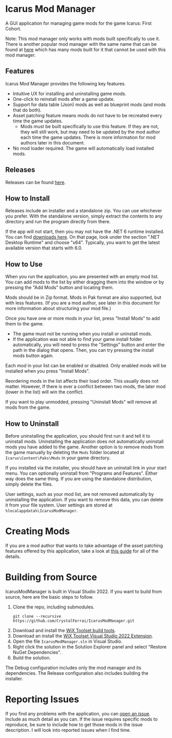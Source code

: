 # Icarus Mod Manager

A GUI application for managing game mods for the game Icarus: First Cohort.

Note: This mod manager only works with mods built specifically to use it. There is another popular mod manager with the same name that can be found at [here](https://github.com/Jimk72/Icarus_Software) which has many mods built for it that cannot be used with this mod manager.

## Features

Icarus Mod Manager provides the following key features.

* Intuitive UX for installing and uninstalling game mods.
* One-click to reinstall mods after a game update.
* Support for data table (Json) mods as well as blueprint mods (and mods that do both).
* Asset patching feature means mods do not have to be recreated every time the game updates.
    * Mods must be built specifically to use this feature. If they are not, they will still work, but may need to be updated by the mod author each time the game updates. There is more information for mod authors later in this document.
* No mod loader required. The game will automatically load installed mods.

## Releases

Releases can be found [here](https://github.com/CrystalFerrai/IcarusModManager/releases).

## How to Install

Releases include an installer and a standalone zip. You can use whichever you prefer. With the standalone version, simply extract the contents to any directory and run the program directly from there.

If the app will not start, then you may not have the .NET 6 runtime installed. You can find [downloads here](https://dotnet.microsoft.com/en-us/download/dotnet/6.0). On that page, look under the section ".NET Desktop Runtime" and choose "x64". Typically, you want to get the latest available version that starts with 6.0.

## How to Use

When you run the application, you are presented with an empty mod list. You can add mods to the list by either dragging them into the window or by pressing the "Add Mods" button and locating them.

Mods should be in Zip format. Mods in Pak format are also supported, but with less features. (If you are a mod author, see later in this document for more information about structuring your mod file.)

Once you have one or more mods in your list, press "Install Mods" to add them to the game.
* The game must not be running when you install or uninstall mods.
* If the application was not able to find your game install folder automatically, you will need to press the "Settings" button and enter the path in the dialog that opens. Then, you can try pressing the install mods button again.

Each mod in your list can be enabled or disabled. Only enabled mods will be installed when you press "Install Mods".

Reordering mods in the list affects their load order. This usually does not matter. However, If there is ever a conflict between two mods, the later mod (lower in the list) will win the conflict.

If you want to play unmodded, pressing "Uninstall Mods" will remove all mods from the game.

## How to Uninstall

Before uninstalling the application, you should first run it and tell it to uninstall mods. Uninstalling the application does not automatically uninstall mods you have added to the game. Another option is to remove mods from the game manually by deleting the `Mods` folder located at `Icarus\Content\Paks\Mods` in your game directory.

If you installed via the installer, you should have an uninstall link in your start menu. You can optionally uninstall from "Programs and Features". Either way does the same thing. If you are using the standalone distribution, simply delete the files.

User settings, such as your mod list, are not removed automatically by uninstalling the application. If you want to remove this data, you can delete it from your file system. User settings are stored at `%localappdata%\IcarusModManager`.

# Creating Mods

If you are a mod author that wants to take advantage of the asset patching features offered by this application, take a look at [this guide](docs/creating_mods.md) for all of the details.

# Building from Source

IcarusModManager is built in Visual Studio 2022. If you want to build from source, here are the basic steps to follow.

1. Clone the repo, including submodules.
    ```
    git clone --recursive https://github.com/CrystalFerrai/IcarusModManager.git
    ```
2. Download and install the [WiX Toolset build tools](https://github.com/wixtoolset/wix3/releases).
3. Download an install the [WiX Toolset Visual Studio 2022 Extension](https://marketplace.visualstudio.com/items?itemName=WixToolset.WixToolsetVisualStudio2022Extension).
4. Open the file `IcarusModManager.sln` in Visual Studio.
5. Right click the solution in the Solution Explorer panel and select "Restore NuGet Dependencies".
6. Build the solution.

The Debug configuration includes only the mod manager and its dependencies. The Release configuration also includes building the installer.

# Reporting Issues

If you find any problems with the application, you can [open an issue](https://github.com/CrystalFerrai/IcarusModManager/issues). Include as much detail as you can. If the issue requires specific mods to reproduce, be sure to include how to get those mods in the issue description. I will look into reported issues when I find time.
